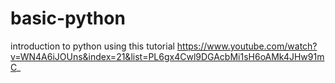 # basic-python
introduction to python using this tutorial https://www.youtube.com/watch?v=WN4A6iJOUns&index=21&list=PL6gx4Cwl9DGAcbMi1sH6oAMk4JHw91mC_
